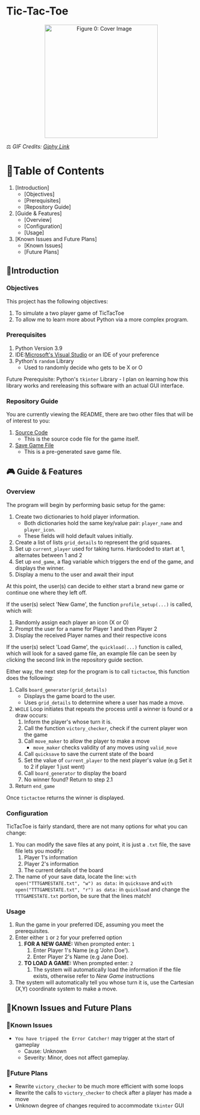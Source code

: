 # Tic-Tac-Toe
<div align="center">
<img src="https://i.giphy.com/media/v1.Y2lkPTc5MGI3NjExeGdybHF5aHQ1NGxvbjh6Mm8xM2V0ZW51ZWJmNXR5ejlldmcxNWhmeiZlcD12MV9pbnRlcm5hbF9naWZfYnlfaWQmY3Q9Zw/gR92EF4p9XyEHyD2n5/giphy.gif" alt="Figure 0: Cover Image" width="300">
</div>

⚖  _GIF Credits: [Giphy Link](https://giphy.com/gifs/WarChildNorthAmerica-tic-tictactoe-tac-toe-gR92EF4p9XyEHyD2n5)_
# 🔖Table of Contents
1. [Introduction]
    - [Objectives]
    - [Prerequisites]
    - [Repository Guide]
2. [Guide & Features]
    - [Overview]
    - [Configuration]
    - [Usage]
3. [Known Issues and Future Plans]
    - [Known Issues]
    - [Future Plans]
## 👋Introduction
### Objectives
This project has the following objectives:
1. To simulate a two player game of TicTacToe
2. To allow me to learn more about Python via a more complex program. 
### Prerequisites 
1. Python Version 3.9
2. IDE:[Microsoft's Visual Studio](https://visualstudio.microsoft.com/#vs-section) or an IDE of your preference
3. Python's `random` Library
    - Used to randomly decide who gets to be X or O

Future Prerequisite: Python's `tkinter` Library
    - I plan on learning how this library works and rereleasing this software with an actual GUI interface.
### Repository Guide
You are currently viewing the README, there are two other files that will be of interest to you:
1. [Source Code](TicTacToe.py)
    - This is the source code file for the game itself.
2. [Save Game File](TTTGAMESTATE.txt)
    - This is a pre-generated save game file.
## 🎮 Guide & Features
### Overview
The program will begin by performing basic setup for the game:
1. Create two dictionaries to hold player information.
    - Both dictionaries hold the same key/value pair: `player_name` and  `player_icon`.
    - These fields will hold default values initially.
2. Create a list of lists `grid_details` to represent the grid squares.
3. Set up `current_player` used for taking turns. Hardcoded to start at 1, alternates between 1 and 2
4. Set up `end_game`, a flag variable which triggers the end of the game, and displays the winner.
5. Display a menu to the user and await their input

At this point, the user(s) can decide to either start a brand new game or continue one where they left off.

If the user(s) select 'New Game', the function `profile_setup(...)` is called, which will:
1. Randomly assign each player an icon (X or O)
2. Prompt the user for a name for Player 1 and then Player 2
3. Display the received Player names and their respective icons 

If the user(s) select 'Load Game', the `quickload(...)` function is called, which will look for a saved game file, an example file can be seen by clicking the second link in the repository guide section.

Either way, the next step for the program is to call `tictactoe`, this function does the following:
1. Calls `board_generator(grid_details)`
    - Displays the game board to the user.
    - Uses `grid_details` to determine where a user has made a move.
2. `WHILE` Loop initiates that repeats the process until a winner is found or a draw occurs:
    1. Inform the player's whose turn it is.
    2. Call the function `victory_checker`, check if the current player won the game
    3. Call `move_maker` to allow the player to make a move
          - `move_maker` checks validity of any moves using `valid_move`
    4. Call `quicksave` to save the current state of the board
    5. Set the value of `current_player` to the next player's value (e.g Set it to 2 if player 1 just went)
    6. Call `board_generator` to display the board
    7. No winner found? Return to step 2.1
3. Return `end_game`

 Once `tictactoe` returns the winner is displayed.
### Configuration
TicTacToe is fairly standard, there are not many options for what you can change:
1. You can modify the save files at any point, it is just a `.txt` file, the save file lets you modify:
    1. Player 1's information
    2. Player 2's information
    3. The current details of the board
2. The name of your save data, locate the line:  `with open("TTTGAMESTATE.txt", "w") as data:` in `quicksave` and `with open("TTTGAMESTATE.txt", "r") as data:` in `quickload` and change the `TTTGAMESTATE.txt`
portion, be sure that the lines match!
### Usage
1. Run the game in your preferred IDE, assuming you meet the prerequisites.
2. Enter either `1` or `2` for your preferred option
    1. **FOR A NEW GAME:** When prompted enter: `1`
          1. Enter Player 1's Name (e.g 'John Doe').
          2. Enter Player 2's Name (e.g Jane Doe).
    2. **TO LOAD A GAME:** When prompted enter: `2`
          1. The system will automatically load the information if the file exists, otherwise refer to _New Game_ instructions
3. The system will automatically tell you whose turn it is, use the Cartesian (X,Y) coordinate system to make a move.

## 💭Known Issues and Future Plans
### 💢Known Issues
- `You have tripped the Error Catcher!` may trigger at the start of gameplay
    - Cause: Unknown
    - Severity: Minor, does not affect gameplay.
### 🔮Future Plans
- Rewrite `victory_checker` to be much more efficient with some loops
- Rewrite the calls to `victory_checker` to check after a player has made a move
- Unknown degree of changes required to accommodate `tkinter` GUI

